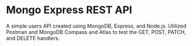 # Mongo Express REST API

A simple users API created using MongoDB, Express, and Node.js. Utilized Postman and MongoDB Compass and Atlas to test the GET, POST, PATCH, and DELETE handlers.
